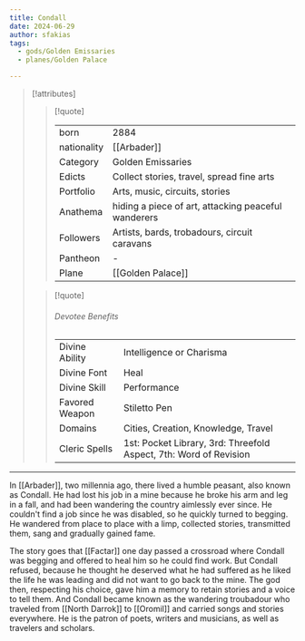 ```yaml
---
title: Condall
date: 2024-06-29
author: sfakias
tags:
  - gods/Golden Emissaries
  - planes/Golden Palace

---
```

> [!attributes]
> 
> > [!quote]
> >
> > | | |
> > | --- | --- |
> > | born | 2884 |
> > | nationality | [[Arbader]] |
> > | Category | Golden Emissaries |
> > | Edicts | Collect stories, travel, spread fine arts |
> > | Portfolio | Arts, music, circuits, stories |
> > | Anathema | hiding a piece of art, attacking peaceful wanderers |
> > | Followers | Artists, bards, trobadours, circuit caravans |
> > | Pantheon | - |
> > | Plane | [[Golden Palace]] |
>
> > [!quote]
> > 
> > ###### Devotee Benefits
> > | | |
> > | --- | --- |
> > | Divine Ability | Intelligence or Charisma |
> > | Divine Font | Heal |
> > | Divine Skill | Performance |
> > | Favored Weapon | Stiletto Pen |
> > | Domains | Cities, Creation, Knowledge, Travel |
> > | Cleric Spells | 1st: Pocket Library, 3rd: Threefold Aspect, 7th: Word of Revision |

---

In [[Arbader]], two millennia ago, there lived a humble peasant, also known as Condall. He had lost his job in a mine because he broke his arm and leg in a fall, and had been wandering the country aimlessly ever since. He couldn't find a job since he was disabled, so he quickly turned to begging. He wandered from place to place with a limp, collected stories, transmitted them, sang and gradually gained fame.

The story goes that [[Factar]] one day passed a crossroad where Condall was begging and offered to heal him so he could find work. But Condall refused, because he thought he deserved what he had suffered as he liked the life he was leading and did not want to go back to the mine. The god then, respecting his choice, gave him a memory to retain stories and a voice to tell them. And Condall became known as the wandering troubadour who traveled from [[North Darrok]] to [[Oromil]] and carried songs and stories everywhere. He is the patron of poets, writers and musicians, as well as travelers and scholars.
